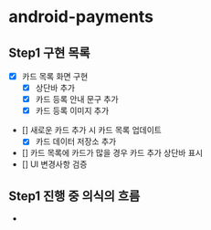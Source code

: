 # android-payments

## Step1 구현 목록

- [x] 카드 목록 화면 구현
    - [x] 상단바 추가
    - [x] 카드 등록 안내 문구 추가
    - [x] 카드 등록 이미지 추가
- [] 새로운 카드 추가 시 카드 목록 업데이트
  - [X] 카드 데이터 저장소 추가
- [] 카드 목록에 카드가 많을 경우 카드 추가 상단바 표시
- [] UI 변경사항 검증

## Step1 진행 중 의식의 흐름
-
